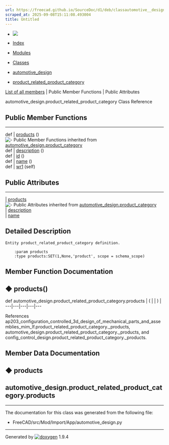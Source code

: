 ```yaml
---
url: https://freecad.github.io/SourceDoc/d1/deb/classautomotive__design_1_1product__related__product__category.html
scraped_at: 2025-09-08T15:11:08.493004
title: Untitled
---
```


  * [ ![](https://www.freecad.org/svg/logo-freecad.svg) ](https://freecadweb.org "FreeCAD")
  * [Index](../../index.html "Index")
  * [Modules](../../modules.html "Modules list")
  * [Classes](../../annotated.html "Annotated list")

  * [automotive_design](../../d4/ddf/namespaceautomotive__design.html)
  * [product_related_product_category](../../d1/deb/classautomotive__design_1_1product__related__product__category.html)

[List of all members](../../d9/d58/classautomotive__design_1_1product__related__product__category-members.html) | Public Member Functions | Public Attributes

automotive_design.product_related_product_category Class Reference

##  Public Member Functions  
  
---  
def | [products](../../d1/deb/classautomotive__design_1_1product__related__product__category.html#a4f734aeafefcb7c72a4e4618376e3861) ()  
![-](../../closed.png) Public Member Functions inherited from
[automotive_design.product_category](../../d8/d6a/classautomotive__design_1_1product__category.html)  
def | [description](../../d8/d6a/classautomotive__design_1_1product__category.html#aa896f7191d7386147cad99465dba3d63) ()  
def | [id](../../d8/d6a/classautomotive__design_1_1product__category.html#a5a3a4d2730973ec3f0b3c47f97270e30) ()  
def | [name](../../d8/d6a/classautomotive__design_1_1product__category.html#a21f94d40e730f14e67e430661e190953) ()  
def | [wr1](../../d8/d6a/classautomotive__design_1_1product__category.html#a488efa0f7786a1c2a48ca428bb6db729) (self)  
  
##  Public Attributes  
  
---  
|
[products](../../d1/deb/classautomotive__design_1_1product__related__product__category.html#ab1b57bf81cdde8a29d9ba831c0d23179)  
![-](../../closed.png) Public Attributes inherited from
[automotive_design.product_category](../../d8/d6a/classautomotive__design_1_1product__category.html)  
|
[description](../../d8/d6a/classautomotive__design_1_1product__category.html#a32c915472570cc10a70495ab607de726)  
|
[name](../../d8/d6a/classautomotive__design_1_1product__category.html#a0b28a62a088e9cd622deb659812e32b1)  
  
## Detailed Description

    
    
    Entity product_related_product_category definition.
    
        :param products
        :type products:SET(1,None,'product', scope = schema_scope)

## Member Function Documentation

## ◆ products()

def automotive_design.product_related_product_category.products  | ( | | ) |   
---|---|---|---|---  
  
References
ap203_configuration_controlled_3d_design_of_mechanical_parts_and_assemblies_mim_lf.product_related_product_category._products,
automotive_design.product_related_product_category._products, and
config_control_design.product_related_product_category._products.

## Member Data Documentation

## ◆ products

automotive_design.product_related_product_category.products  
---  
  
* * *

The documentation for this class was generated from the following file:

  * FreeCAD/src/Mod/Import/App/automotive_design.py

* * *

Generated by
[![doxygen](../../doxygen.svg)](https://www.doxygen.org/index.html) 1.9.4


